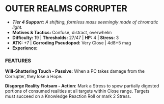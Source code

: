 # OUTER REALMS CORRUPTER

- ***Tier 4 Support:*** *A shifting, formless mass seemingly made of chromatic light.*
- **Motives & Tactics:** Confuse, distract, overwhelm
- **Difficulty:** 19 | **Thresholds:** 27/47 | **HP:** 4 | **Stress:** 3
- **ATK:** +7 | **Corroding Pseudopod:** Very Close | 4d8+5 mag
- **Experience:** 

### FEATURES

**Will-Shattering Touch - Passive:** When a PC takes damage from the Corrupter, they lose a Hope.

**Disgorge Reality Flotsam - Action:** Mark a Stress to spew partially digested portions of consumed realities at all targets within Close range. Targets must succeed on a Knowledge Reaction Roll or mark 2 Stress.

